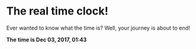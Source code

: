 # The real time clock!

Ever wanted to know what the time is? Well, your journey is about to end!

**The time is Dec 03, 2017, 01:43**
